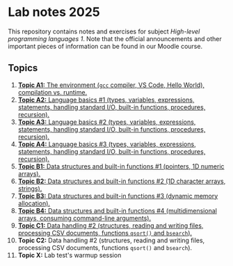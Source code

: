 # Lab notes 2025

This repository contains notes and exercises for subject *High-level programming languages 1*. Note that the official announcements and other important pieces of information can be found in our Moodle course.

## Topics

1. [**Topic A1:** The environment (`gcc` compiler, VS Code, Hello World), compilation vs. runtime.](./week-01/README.md)
1. [**Topic A2:** Language basics #1 (types, variables, expressions, statements, handling standard I/O, built-in functions, procedures, recursion).](./week-02/README.md)
1. [**Topic A3:** Language basics #2 (types, variables, expressions, statements, handling standard I/O, built-in functions, procedures, recursion).](./week-03/README.md)
1. [**Topic A4:** Language basics #3 (types, variables, expressions, statements, handling standard I/O, built-in functions, procedures, recursion).](./week-04/README.md)
1. [**Topic B1:** Data structures and built-in functions #1 (pointers, 1D numeric arrays).](./week-05/README.md)
1. [**Topic B2:** Data structures and built-in functions #2 (1D character arrays, strings).](./week-06/README.md)
1. [**Topic B3:** Data structures and built-in functions #3 (dynamic memory allocation).](./week-07/README.md)
1. [**Topic B4:** Data structures and built-in functions #4 (multidimensional arrays, consuming command-line arguments).](./week-08/README.md)
1. [**Topic C1:** Data handling #2 (structures, reading and writing files, processing CSV documents, functions `qsort()` and `bsearch`).](./week-09/README.md)
1. **Topic C2:** Data handling #2 (structures, reading and writing files, processing CSV documents, functions `qsort()` and `bsearch`).
1. **Topic X:** Lab test's warmup session

